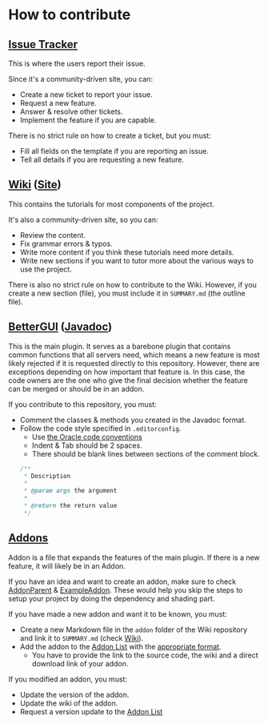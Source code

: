 # How to contribute

## [Issue Tracker](https://github.com/BetterGUI-MC/Issue-Tracker)

This is where the users report their issue. 

Since it's a community-driven site, you can:
- Create a new ticket to report your issue.
- Request a new feature.
- Answer & resolve other tickets.
- Implement the feature if you are capable.

There is no strict rule on how to create a ticket, but you must:
- Fill all fields on the template if you are reporting an issue.
- Tell all details if you are requesting a new feature.

## [Wiki](https://github.com/BetterGUI-MC/Wiki) ([Site](https://bettergui-mc.github.io/Wiki/))

This contains the tutorials for most components of the project.

It's also a community-driven site, so you can:
- Review the content.
- Fix grammar errors & typos.
- Write more content if you think these tutorials need more details.
- Write new sections if you want to tutor more about the various ways to use the project.

There is also no strict rule on how to contribute to the Wiki. However, if you create a new section (file), you must include it in `SUMMARY.md` (the outline file).

## [BetterGUI](https://github.com/BetterGUI-MC/BetterGUI) ([Javadoc](https://bettergui-mc.github.io/BetterGUI))

This is the main plugin. It serves as a barebone plugin that contains common functions that all servers need, which means a new feature is most likely rejected if it is requested directly to this repository. However, there are exceptions depending on how important that feature is. In this case, the code owners are the one who give the final decision whether the feature can be merged or should be in an addon.

If you contribute to this repository, you must:
- Comment the classes & methods you created in the Javadoc format.
- Follow the code style specified in `.editorconfig`.
  - Use [the Oracle code conventions](https://www.oracle.com/java/technologies/javase/codeconventions-contents.html)
  - Indent & Tab should be 2 spaces.
  - There should be blank lines between sections of the comment block.
  ```java
  /**
   * Description
   * 
   * @param args the argument
   * 
   * @return the return value
   */
  ```

## [Addons](https://github.com/BetterGUI-MC/Addon-List)

Addon is a file that expands the features of the main plugin. If there is a new feature, it will likely be in an Addon.

If you have an idea and want to create an addon, make sure to check [AddonParent](https://github.com/BetterGUI-MC/AddonParent) & [ExampleAddon](https://github.com/BetterGUI-MC/ExampleAddon). These would help you skip the steps to setup your project by doing the dependency and shading part.

If you have made a new addon and want it to be known, you must:
- Create a new Markdown file in the `addon` folder of the Wiki repository and link it to `SUMMARY.md` (check [Wiki](#wiki)).
- Add the addon to the [Addon List](https://github.com/BetterGUI-MC/Addon-List/blob/master/addons.json) with the [appropriate format](https://github.com/BetterGUI-MC/Addon-List#format).
  - You have to provide the link to the source code, the wiki and a direct download link of your addon.

If you modified an addon, you must:
- Update the version of the addon.
- Update the wiki of the addon.
- Request a version update to the [Addon List](https://github.com/BetterGUI-MC/Addon-List/blob/master/addons.json)
